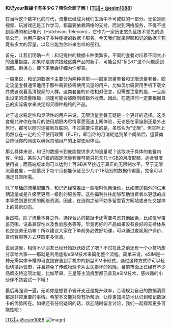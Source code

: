 **和记your數據卡有多少G？带你全面了解！[[TG💪+ @esim1088](https://t.me/s/esim1088)]**

在当今这个数字化的时代，流量已经成为我们生活中不可或缺的一部分。无论是刷视频、玩游戏还是工作学习，都需要依赖网络的支持。而说到网络服务，不得不提到香港的和记电讯（Hutchison Telecom），它作为一家历史悠久且技术领先的通信公司，为用户提供了多种便捷的数据卡服务。今天我们就来聊聊和记的数据卡究竟有多大的容量，以及它能为你带来怎样的便利。

首先，让我们明确一点：和记提供的数据卡种类繁多，不同的套餐对应着不同大小的流量额度。如果你是初次接触这类产品的新手，可能会对“多少G”这个问题感到困惑。别担心，接下来我会详细为你解答。

一般来说，和记的数据卡主要分为两种类型——固定流量套餐和无限流量套餐。固定流量套餐通常适用于那些需要按需使用流量的用户，比如偶尔需要用手机下载文件或者观看高清视频的人群。这类套餐的价格相对便宜，但需要注意的是，一旦超出设定的流量限额，网速可能会被限制或额外收费。因此，在选择时一定要根据自己的实际需求来决定购买哪种规格的产品。

对于追求稳定性和灵活性的用户来说，无限流量套餐无疑是一个更好的选择。这类套餐允许你在每月的使用期限内尽情享受高速上网体验，无论是在家追剧还是外出旅行，都可以随时连接到互联网。不过需要注意的是，虽然名为“无限”，但实际上仍然存在一定的公平使用政策（FUP），即当你的月消耗达到某个阈值后，运营商会降低你的网速以确保其他用户的正常使用体验。

那么具体来说，和记的数据卡到底能提供多大的流量呢？这取决于具体的套餐内容。例如，某些入门级的固定流量套餐可能只包含几十GB的月度配额，适合轻度使用者；而高端版本则可以达到上百GB甚至接近于真正的无限制水平。至于无限流量套餐，一般情况下每个月都能保证至少几个TB级别的数据传输量，完全可以满足日常所需。

除了基础的流量配置外，和记还经常推出一些限时优惠活动，比如赠送额外的试用期流量或是升级至更高一级别的服务等。这些福利往往能够帮助消费者以更低的成本享受到更优质的网络资源。因此，在选购之前不妨多留意官方网站或者社交媒体上的最新动态。

当然啦，除了流量本身之外，选择合适的数据卡还需要考虑其他因素，比如信号覆盖范围、设备兼容性以及售后服务等等。毕竟再好的产品如果没有良好的支持体系也是徒劳无功嘛！所以建议大家在下单前务必做好功课，可以通过查阅用户评价、咨询客服等方式获取更多信息。

说到这里，相信不少朋友已经开始跃跃欲试了吧？不过在此之前还有一个小技巧想分享给大家——那就是利用虚拟eSIM技术来简化整个流程。简单来说，eSIM是一种无需实体卡槽即可直接安装到手机中的新型SIM卡形式，通过这种方式你可以轻松切换运营商，并且避免了传统物理卡片丢失损坏的风险。目前市面上已经有不少品牌支持这项功能，比如苹果、三星等主流机型都已普及eSIM技术，感兴趣的小伙伴不妨尝试一下哦！

最后再强调一遍，无论你是想要节省开支还是提升效率，合理规划自己的数据消费都是非常重要的事情。希望本文能对你有所帮助，让你更加清楚地认识到和记数据卡的优势所在。如果还有任何疑问的话，欢迎随时留言讨论，我们一起探索更多可能性吧！

[[TG💪+ @esim1088](https://t.me/s/esim1088) ![Image](https://i.postimg.cc/4NQfJmqS/Snipaste-2025-05-13-00-14-12.png)]